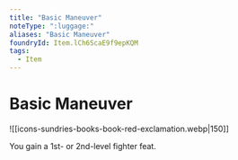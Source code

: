 ```yaml
---
title: "Basic Maneuver"
noteType: ":luggage:"
aliases: "Basic Maneuver"
foundryId: Item.lCh6ScaE9f9epKQM
tags:
  - Item
---
```


# Basic Maneuver
![[icons-sundries-books-book-red-exclamation.webp|150]]

You gain a 1st- or 2nd-level fighter feat.
